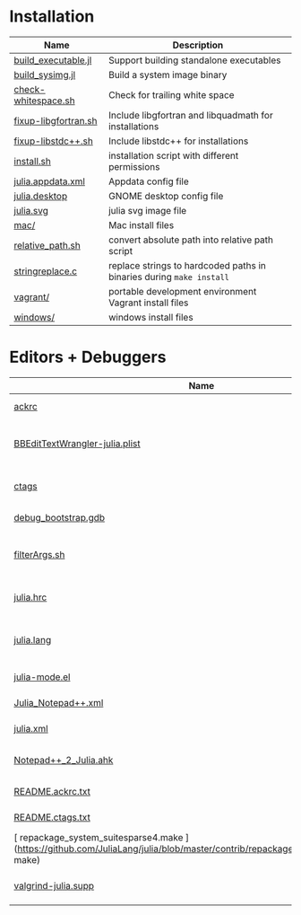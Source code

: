 Installation
=============================

| Name                           |  Description                                                |
|  ----------------------------  |  ---------------------------------------------------------  |
|[ build_executable.jl ](https://github.com/JuliaLang/julia/blob/master/contrib/build_executable.jl) | Support building       standalone executables |
|[ build_sysimg.jl ](https://github.com/JuliaLang/julia/blob/master/contrib/build_sysimg.jl) | Build a system image binary |
|[ check-whitespace.sh ](https://github.com/JuliaLang/julia/blob/master/contrib/check-whitespace.sh) | Check for trailing white space |
|[ fixup-libgfortran.sh ](https://github.com/JuliaLang/julia/blob/master/contrib/fixup-libgfortran.sh) | Include libgfortran  and libquadmath for installations |
|[ fixup-libstdc++.sh ](https://github.com/JuliaLang/julia/blob/master/contrib/fixup-libstdc++.sh) | Include libstdc++ for    installations |
|[ install.sh ](https://github.com/JuliaLang/julia/blob/master/contrib/install.sh) | installation script with different       permissions |
|[ julia.appdata.xml ](https://github.com/JuliaLang/julia/blob/master/contrib/julia.appdata.xml) | Appdata config file |
|[ julia.desktop ](https://github.com/JuliaLang/julia/blob/master/contrib/julia.desktop) | GNOME desktop config file |
|[ julia.svg ](https://github.com/JuliaLang/julia/blob/master/contrib/julia.svg) | julia svg image file |
|[ mac/ ](https://github.com/JuliaLang/julia/blob/master/contrib/mac/) | Mac install files |
|[ relative_path.sh ](https://github.com/JuliaLang/julia/blob/master/contrib/relative_path.sh) | convert absolute path into   relative path script |
|[ stringreplace.c ](https://github.com/JuliaLang/julia/blob/master/contrib/stringreplace.c) | replace strings to hardcoded paths in binaries during `make install` |
|[ vagrant/ ](https://github.com/JuliaLang/julia/blob/master/contrib/vagrant/) | portable development environment Vagrant     install files |
|[ windows/ ](https://github.com/JuliaLang/julia/blob/master/contrib/windows/) | windows install files |

Editors  + Debuggers
=============================

| Name                           |  Description                                                |
| ------------------------------ | ----------------------------------------------------------- |
|[ ackrc  ](https://github.com/JuliaLang/julia/blob/master/contrib/ackrc ) |  config for Ack search tool |
|[ BBEditTextWrangler-julia.plist  ](https://github.com/JuliaLang/julia/blob/master/contrib/BBEditTextWrangler-julia.plist )  |  language module for BBEdit and TextWrangler text editors |
|[ ctags ](https://github.com/JuliaLang/julia/blob/master/contrib/ctags) | Add more keywords to ctags regex search tool |
|[ debug_bootstrap.gdb ](https://github.com/JuliaLang/julia/blob/master/contrib/debug_bootstrap.gdb) | bootstrap process      using the debug build |
|[ filterArgs.sh ](https://github.com/JuliaLang/julia/blob/master/contrib/filterArgs.sh) | Update library search code to use  only tokens that start with -L |
|[ julia.hrc ](https://github.com/JuliaLang/julia/blob/master/contrib/julia.hrc) | Julia syntax highlighting definition for   Colorer |
|[ julia.lang ](https://github.com/JuliaLang/julia/blob/master/contrib/julia.lang) | GtkSourceView (GTK+ framework) for       multiline text editing config file |
|[ julia-mode.el ](https://github.com/JuliaLang/julia/blob/master/contrib/julia-mode.el) | Emacs Julia mode config file |
|[ Julia_Notepad++.xml ](https://github.com/JuliaLang/julia/blob/master/contrib/Julia_Notepad++.xml) | Notepad++ config file |
|[ julia.xml ](https://github.com/JuliaLang/julia/blob/master/contrib/julia.xml) | KDE editors Kate and Kwrite config file |
|[ Notepad++_2_Julia.ahk ](https://github.com/JuliaLang/julia/blob/master/contrib/Notepad++_2_Julia.ahk) | Auto Hotkey for    Notepad++ config file |
|[ README.ackrc.txt ](https://github.com/JuliaLang/julia/blob/master/contrib/README.ackrc.txt) | README for ackrc config file |
|[ README.ctags.txt ](https://github.com/JuliaLang/julia/blob/master/contrib/README.ctags.txt) | README for ctags config file |
|[ repackage_system_suitesparse4.make ](https://github.com/JuliaLang/julia/blob/master/contrib/repackage_system_suitesparse4. make) | reinstall_suitesparse4 script |
|[ valgrind-julia.supp ](https://github.com/JuliaLang/julia/blob/master/contrib/valgrind-julia.supp) | suppressions for Valgrind debugging tool |
